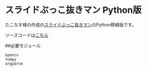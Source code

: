 # スライドぶっこ抜きマン Python版
たこなす様の作成の[スライドぶっこ抜きマン](https://github.com/takonasu/SlideBukkonuki)のPython移植版です。

ソースコードは[こちら](https://github.com/takpika/SlideBukkonuki-alt/Python/SlideBukkonuki.py)

##必要モジュール
```
opencv
numpy
argparse
```
